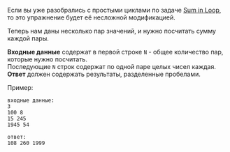 <!-- #Суммы в Цикле -->
Если вы уже разобрались с простыми циклами по задаче [Sum in Loop](./sum-in-loop),
то это упражнение будет её несложной модификацией.

Теперь нам даны несколько пар значений, и нужно посчитать сумму каждой пары.

**Входные данные** содержат в первой строке `N` - общее количество пар, которые нужно посчитать.  
Последующие `N` строк содержат по одной паре целых чисел каждая.  
**Ответ** должен содержать результаты, разделенные пробелами.

Пример:

    входные данные:
    3
    100 8
    15 245
    1945 54
    
    ответ:
    108 260 1999
